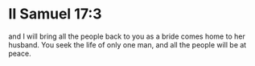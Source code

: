 # II Samuel 17:3

and I will bring all the people back to you as a bride comes home to her husband. You seek the life of only one man, and all the people will be at peace.
